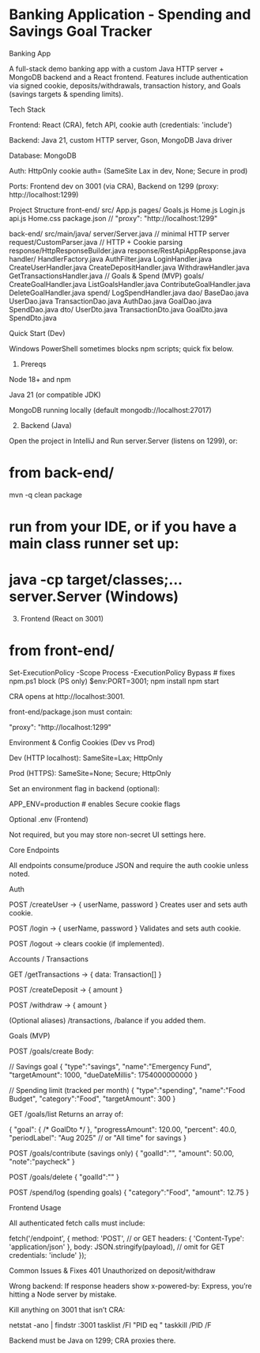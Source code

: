 # Banking Application - Spending and Savings Goal Tracker

Banking App

A full-stack demo banking app with a custom Java HTTP server + MongoDB backend and a React frontend.
Features include authentication via signed cookie, deposits/withdrawals, transaction history, and Goals (savings targets & spending limits).

Tech Stack

Frontend: React (CRA), fetch API, cookie auth (credentials: 'include')

Backend: Java 21, custom HTTP server, Gson, MongoDB Java driver

Database: MongoDB

Auth: HttpOnly cookie auth=<hash> (SameSite Lax in dev, None; Secure in prod)

Ports: Frontend dev on 3001 (via CRA), Backend on 1299 (proxy: http://localhost:1299)

Project Structure
front-end/
  src/
    App.js
    pages/
      Goals.js
    Home.js
    Login.js
    api.js
    Home.css
  package.json   // "proxy": "http://localhost:1299"

back-end/
  src/main/java/
    server/Server.java                // minimal HTTP server
    request/CustomParser.java         // HTTP + Cookie parsing
    response/HttpResponseBuilder.java
    response/RestApiAppResponse.java
    handler/
      HandlerFactory.java
      AuthFilter.java
      LoginHandler.java
      CreateUserHandler.java
      CreateDepositHandler.java
      WithdrawHandler.java
      GetTransactionsHandler.java
      // Goals & Spend (MVP)
      goals/
        CreateGoalHandler.java
        ListGoalsHandler.java
        ContributeGoalHandler.java
        DeleteGoalHandler.java
      spend/
        LogSpendHandler.java
    dao/
      BaseDao.java
      UserDao.java
      TransactionDao.java
      AuthDao.java
      GoalDao.java
      SpendDao.java
    dto/
      UserDto.java
      TransactionDto.java
      GoalDto.java
      SpendDto.java

Quick Start (Dev)

Windows PowerShell sometimes blocks npm scripts; quick fix below.

1) Prereqs

Node 18+ and npm

Java 21 (or compatible JDK)

MongoDB running locally (default mongodb://localhost:27017)

2) Backend (Java)

Open the project in IntelliJ and Run server.Server (listens on 1299), or:

# from back-end/
mvn -q clean package
# run from your IDE, or if you have a main class runner set up:
# java -cp target/classes;... server.Server   (Windows)

3) Frontend (React on 3001)
# from front-end/
Set-ExecutionPolicy -Scope Process -ExecutionPolicy Bypass   # fixes npm.ps1 block (PS only)
$env:PORT=3001; npm install
npm start


CRA opens at http://localhost:3001.

front-end/package.json must contain:

"proxy": "http://localhost:1299"

Environment & Config
Cookies (Dev vs Prod)

Dev (HTTP localhost): SameSite=Lax; HttpOnly

Prod (HTTPS): SameSite=None; Secure; HttpOnly

Set an environment flag in backend (optional):

APP_ENV=production   # enables Secure cookie flags

Optional .env (Frontend)

Not required, but you may store non-secret UI settings here.

Core Endpoints

All endpoints consume/produce JSON and require the auth cookie unless noted.

Auth

POST /createUser → { userName, password }
Creates user and sets auth cookie.

POST /login → { userName, password }
Validates and sets auth cookie.

POST /logout → clears cookie (if implemented).

Accounts / Transactions

GET /getTransactions → { data: Transaction[] }

POST /createDeposit → { amount }

POST /withdraw → { amount }

(Optional aliases) /transactions, /balance if you added them.

Goals (MVP)

POST /goals/create
Body:

// Savings goal
{ "type":"savings", "name":"Emergency Fund", "targetAmount": 1000, "dueDateMillis": 1754000000000 }

// Spending limit (tracked per month)
{ "type":"spending", "name":"Food Budget", "category":"Food", "targetAmount": 300 }


GET /goals/list
Returns an array of:

{
  "goal": { /* GoalDto */ },
  "progressAmount": 120.00,
  "percent": 40.0,
  "periodLabel": "Aug 2025" // or "All time" for savings
}


POST /goals/contribute (savings only)
{ "goalId":"<id>", "amount": 50.00, "note":"paycheck" }

POST /goals/delete
{ "goalId":"<id>" }

POST /spend/log (spending goals)
{ "category":"Food", "amount": 12.75 }

Frontend Usage

All authenticated fetch calls must include:

fetch('/endpoint', {
  method: 'POST',                 // or GET
  headers: { 'Content-Type': 'application/json' },
  body: JSON.stringify(payload),  // omit for GET
  credentials: 'include'
});



Common Issues & Fixes
401 Unauthorized on deposit/withdraw

Wrong backend: If response headers show x-powered-by: Express, you’re hitting a Node server by mistake.

Kill anything on 3001 that isn’t CRA:

netstat -ano | findstr :3001
tasklist /FI "PID eq <PID>"
taskkill /PID <PID> /F


Backend must be Java on 1299; CRA proxies there.
